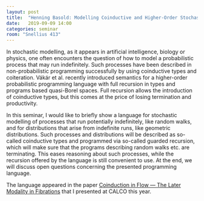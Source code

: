 ```yaml
---
layout: post
title:  "Henning Basold: Modelling Coinductive and Higher-Order Stochastic Systems"
date:   2019-09-09 14:00
categories: seminar
room: "Snellius 413"
---
```


In stochastic modelling, as it appears in artificial intelligence,
biology or physics, one often encounters the question of how to
model a probabilistic process that may run indefinitely. Such processes
have been described in non-probabilistic programming successfully by
using coinductive types and coiteration. Vákár et al. recently
introduced semantics for a higher-order probabilistic programming
language with full recursion in types and programs based quasi-Borel
spaces. Full recursion allows the introduction of coinductive types,
but this comes at the price of losing termination and productivity.

In this seminar, I would like to briefly show a language for stochastic
modelling of processes that run potentially indefinitely, like random
walks, and for distributions that arise from indefinite runs, like
geometric distributions. Such processes and distributions will be
described as so-called coinductive types and programmed via so-called
guarded recursion, which will make sure that the programs describing
random walks etc. are terminating. This eases reasoning about such
processes, while the recursion offered by the language is still
convenient to use. At the end, we will discuss open questions
concerning the presented programming language.

The language appeared in the paper
[Coinduction in Flow — The Later Modality in Fibrations](https://liacs.leidenuniv.nl/~basoldh/publications/2019/coinduction-in-flow.html)
that I presented at CALCO this year.
